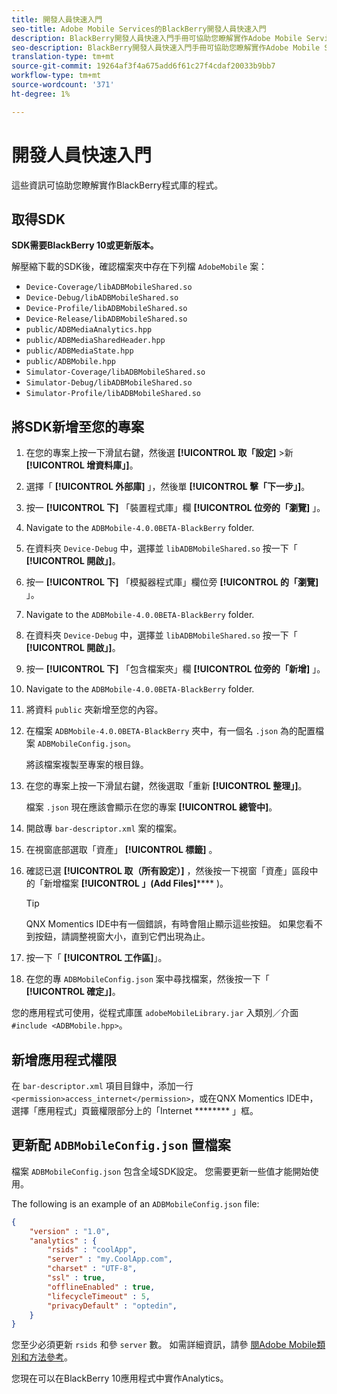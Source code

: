 ```yaml
---
title: 開發人員快速入門
seo-title: Adobe Mobile Services的BlackBerry開發人員快速入門
description: BlackBerry開發人員快速入門手冊可協助您瞭解實作Adobe Mobile Services專用BlackBerry程式庫的程式。
seo-description: BlackBerry開發人員快速入門手冊可協助您瞭解實作Adobe Mobile Services專用BlackBerry程式庫的程式。
translation-type: tm+mt
source-git-commit: 19264af3f4a675add6f61c27f4cdaf20033b9bb7
workflow-type: tm+mt
source-wordcount: '371'
ht-degree: 1%

---
```



# 開發人員快速入門

這些資訊可協助您瞭解實作BlackBerry程式庫的程式。

## 取得SDK

**SDK需要BlackBerry 10或更新版本。**

解壓縮下載的SDK後，確認檔案夾中存在下列檔 `AdobeMobile` 案：

* `Device-Coverage/libADBMobileShared.so`
* `Device-Debug/libADBMobileShared.so`
* `Device-Profile/libADBMobileShared.so`
* `Device-Release/libADBMobileShared.so`
* `public/ADBMediaAnalytics.hpp`
* `public/ADBMediaSharedHeader.hpp`
* `public/ADBMediaState.hpp`
* `public/ADBMobile.hpp`
* `Simulator-Coverage/libADBMobileShared.so`
* `Simulator-Debug/libADBMobileShared.so`
* `Simulator-Profile/libADBMobileShared.so`

## 將SDK新增至您的專案

1. 在您的專案上按一下滑鼠右鍵，然後選 **[!UICONTROL 取「設定]** >新 **[!UICONTROL 增資料庫」]**。
1. 選擇「 **[!UICONTROL 外部庫]** 」，然後單 **[!UICONTROL 擊「下一步」]**。
1. 按一 **[!UICONTROL 下]** 「裝置程式庫」欄 **[!UICONTROL 位旁的「瀏覽]** 」。
1. Navigate to the `ADBMobile-4.0.0BETA-BlackBerry` folder.
1. 在資料夾 `Device-Debug` 中，選擇並 `libADBMobileShared.so` 按一下「 **[!UICONTROL 開啟」]**。
1. 按一 **[!UICONTROL 下]** 「模擬器程式庫」欄位旁 **[!UICONTROL 的「瀏覽]** 」。
1. Navigate to the `ADBMobile-4.0.0BETA-BlackBerry` folder.
1. 在資料夾 `Device-Debug` 中，選擇並 `libADBMobileShared.so` 按一下「 **[!UICONTROL 開啟」]**。
1. 按一 **[!UICONTROL 下]** 「包含檔案夾」欄 **[!UICONTROL 位旁的「新增]** 」。
1. Navigate to the `ADBMobile-4.0.0BETA-BlackBerry` folder.
1. 將資料 `public` 夾新增至您的內容。
1. 在檔案 `ADBMobile-4.0.0BETA-BlackBerry` 夾中，有一個名 `.json` 為的配置檔案 `ADBMobileConfig.json`。

   將該檔案複製至專案的根目錄。
1. 在您的專案上按一下滑鼠右鍵，然後選取「重新 **[!UICONTROL 整理」]**。

   檔案 `.json` 現在應該會顯示在您的專案 **[!UICONTROL 總管中]**。
1. 開啟專 `bar-descriptor.xml` 案的檔案。
1. 在視窗底部選取「資產」 **[!UICONTROL 標籤]** 。
1. 確認已選 **[!UICONTROL 取（所有設定）]** ，然後按一下視窗「資產」區段中的「新增檔案 **[!UICONTROL 」(Add Files]****** )。
   >[!TIP]
   >
   >QNX Momentics IDE中有一個錯誤，有時會阻止顯示這些按鈕。 如果您看不到按鈕，請調整視窗大小，直到它們出現為止。

1. 按一下「 **[!UICONTROL 工作區]**」。
1. 在您的專 `ADBMobileConfig.json` 案中尋找檔案，然後按一下「 **[!UICONTROL 確定」]**。

您的應用程式可使用，從程式庫匯 `adobeMobileLibrary.jar` 入類別／介面 `#include <ADBMobile.hpp>`。

## 新增應用程式權限 

在 `bar-descriptor.xml` 項目目錄中，添加一行 `<permission>access_internet</permission>`，或在QNX Momentics IDE中，選擇「應用程式」頁籤權限部分上的「Internet ******** 」框。

## 更新配 `ADBMobileConfig.json` 置檔案

檔案 `ADBMobileConfig.json` 包含全域SDK設定。 您需要更新一些值才能開始使用。

The following is an example of an `ADBMobileConfig.json` file:

```json
{
    "version" : "1.0",
    "analytics" : {
        "rsids" : "coolApp",
        "server" : "my.CoolApp.com",
        "charset" : "UTF-8",
        "ssl" : true,
        "offlineEnabled" : true,
        "lifecycleTimeout" : 5,
        "privacyDefault" : "optedin",
    }
}
```

您至少必須更新 `rsids` 和參 `server` 數。 如需詳細資訊，請參 [閱Adobe Mobile類別和方法參考](/help/blackberry/methods.md)。

您現在可以在BlackBerry 10應用程式中實作Analytics。
